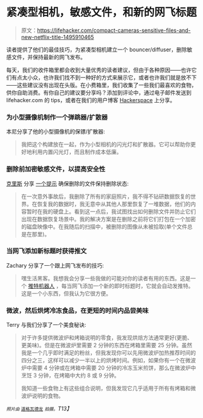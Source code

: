 # 紧凑型相机，敏感文件，和新的网飞标题

> 原文：<https://lifehacker.com/compact-cameras-sensitive-files-and-new-netflix-title-1495910465>

读者提供了他们的最佳技巧，为紧凑型相机建立一个 bouncer/diffuser，删除敏感文件，并保持最新的网飞发布。



每天，我们的收件箱里都会收到大量优秀的读者建议，但由于各种原因——也许它们有点太小众，也许我们找不到一种好的方式来展示它，或者也许我们就是放不下——这些建议没有出现在头版。在小费箱里，我们收集了一些我们最喜欢的食物，供你自助消费。有你自己的建议要分享吗？添加到评论中，通过电子邮件发送到 lifehacker.com 的 tips，或者在我们的用户博客 [Hackerspace](http://hackerspace.lifehacker.com) 上分享。

### 为小型摄像机制作一个弹跳器/扩散器

本尼分享了他的小型摄像机的保镖/扩散器:

> 我把这个构建放在一起，作为小型相机的闪光灯和扩散器。它可以帮助你更好地利用内置闪光灯，而且制作成本低廉。

### 删除前加密敏感文件，以提高安全性

[克里斯](http://caris.kinja.com/) 分享 [一个提示](https://caris.kinja.com/how-to-better-hide-your-deleted-files-from-prying-eyes-1493525862) 确保删除的文件保持删除状态:

> 在一次意外事故后，我删除了所有的家庭照片，我不得不钻研数据恢复的世界。在恢复我的数据时，我无意中从其他人那里恢复了一堆数据，他们的内容暂时在我的硬盘上。看到这一点后，我试图找出如何删除文件并防止它们出现在数据恢复场景中。我的解决方案是在删除之前将它们打包在一个加密的磁盘映像中。在我随后的扫描中，被删除的图像从未被拾取(单个文件总是在那里)。

### 当网飞添加新标题时获得推文

Zachary 分享了一个跟上网飞发布的技巧:

> 嘿生活黑客。我想我会分享一些我做的可能对你的读者有用的东西。这是一个 [推特机器人](https://twitter.com/netflix_bot) ，每当网飞添加一个新的即时标题时，它就会自动发推特。这是一个小东西，但我认为它很方便。

### 微波，然后烘烤冷冻食品，在更短的时间内品尝美味

Terry 与我们分享了一个美食秘诀:

> 对于许多提供微波炉和烤箱说明的零食，我发现烘焙方法通常更好(更脆、更美味)。但是在微波炉里需要 2 分钟的东西在烤箱里需要 25 分钟。虽然我是一个几乎即时满足的粉丝，但我发现你可以先用微波炉加热推荐时间的四分之三，这样可以减少一半以上的烘烤时间。例如，如果你有一个在微波炉中需要 4 分钟或在烤箱中需要 20 分钟的冷冻玉米煎饼，那么在微波炉中烹饪 3 分钟，在烤箱中大约 8 或 9 分钟。
> 
> 我知道一些食物上有这些组合说明，但我发现它几乎适用于所有有烤箱和微波炉说明的食物。

*<small>照片由</small>* [<small>道格瓦德龙</small>](https://secure.flickr.com/photos/dougww/2351327740/sizes/z/in/photostream/) *<small>拍摄。</small>T13】*